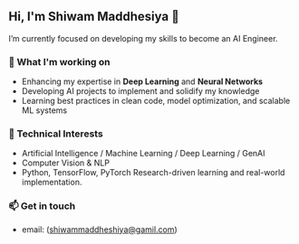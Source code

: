 ## Hi, I'm Shiwam Maddhesiya 👋
I’m currently focused on developing my skills to become an AI Engineer.

### 🚀 What I'm working on
- Enhancing my expertise in **Deep Learning** and **Neural Networks**
- Developing AI projects to implement and solidify my knowledge
- Learning best practices in clean code, model optimization, and scalable ML systems

### 💼 Technical Interests
- Artificial Intelligence / Machine Learning / Deep Learning / GenAI
- Computer Vision & NLP
- Python, TensorFlow, PyTorch
Research-driven learning and real-world implementation.

### 📫 Get in touch
- email: (shiwammaddheshiya@gamil.com)
